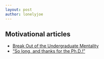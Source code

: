 ```yaml
---
layout: post
author: lonelyjoe
---
```


## Motivational articles
* [Break Out of the Undergraduate Mentality](https://cacm.acm.org/blogs/blog-cacm/157012-ph-d-s-from-the-facultys-perspective/fulltext)
* [“So long, and thanks for the Ph.D.!”](http://www.cs.unc.edu/~azuma/hitch4.html)